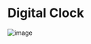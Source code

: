 # Digital Clock

![image](https://user-images.githubusercontent.com/98269753/190900811-2216a7e7-42e5-418b-a1ef-064fea5002b5.png)
